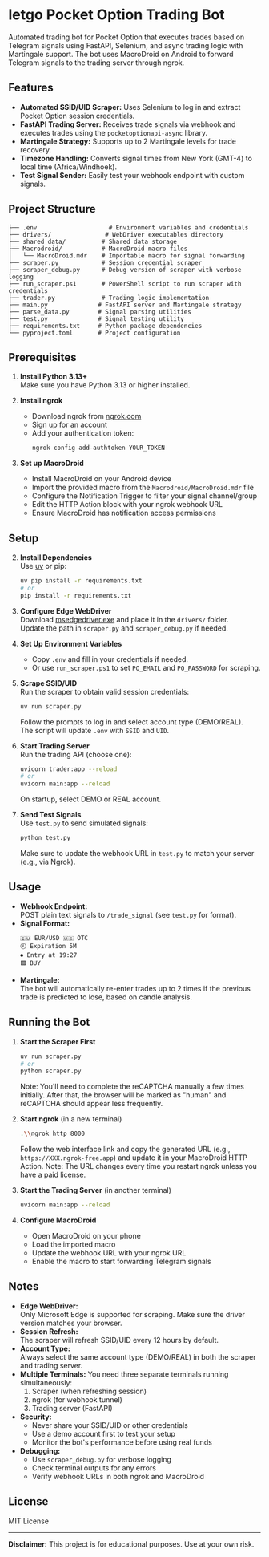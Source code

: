 # letgo Pocket Option Trading Bot

Automated trading bot for Pocket Option that executes trades based on Telegram signals using FastAPI, Selenium, and async trading logic with Martingale support. The bot uses MacroDroid on Android to forward Telegram signals to the trading server through ngrok.

## Features

- **Automated SSID/UID Scraper:** Uses Selenium to log in and extract Pocket Option session credentials.
- **FastAPI Trading Server:** Receives trade signals via webhook and executes trades using the `pocketoptionapi-async` library.
- **Martingale Strategy:** Supports up to 2 Martingale levels for trade recovery.
- **Timezone Handling:** Converts signal times from New York (GMT-4) to local time (Africa/Windhoek).
- **Test Signal Sender:** Easily test your webhook endpoint with custom signals.

## Project Structure

```
├── .env                    # Environment variables and credentials
├── drivers/               # WebDriver executables directory
├── shared_data/          # Shared data storage
├── Macrodroid/           # MacroDroid macro files
│   └── MacroDroid.mdr    # Importable macro for signal forwarding
├── scraper.py            # Session credential scraper
├── scraper_debug.py      # Debug version of scraper with verbose logging
├── run_scraper.ps1       # PowerShell script to run scraper with credentials
├── trader.py             # Trading logic implementation
├── main.py              # FastAPI server and Martingale strategy
├── parse_data.py        # Signal parsing utilities
├── test.py              # Signal testing utility
├── requirements.txt     # Python package dependencies
└── pyproject.toml       # Project configuration
```

## Prerequisites

1. **Install Python 3.13+**  
   Make sure you have Python 3.13 or higher installed.

2. **Install ngrok**
   - Download ngrok from [ngrok.com](https://ngrok.com)
   - Sign up for an account
   - Add your authentication token:
     ```sh
     ngrok config add-authtoken YOUR_TOKEN
     ```

3. **Set up MacroDroid**
   - Install MacroDroid on your Android device
   - Import the provided macro from the `Macrodroid/MacroDroid.mdr` file
   - Configure the Notification Trigger to filter your signal channel/group
   - Edit the HTTP Action block with your ngrok webhook URL
   - Ensure MacroDroid has notification access permissions

## Setup

2. **Install Dependencies**  
   Use [uv](https://github.com/astral-sh/uv) or pip:
   ```sh
   uv pip install -r requirements.txt
   # or
   pip install -r requirements.txt
   ```

3. **Configure Edge WebDriver**  
   Download [msedgedriver.exe](https://developer.microsoft.com/en-us/microsoft-edge/tools/webdriver/) and place it in the `drivers/` folder.  
   Update the path in `scraper.py` and `scraper_debug.py` if needed.

4. **Set Up Environment Variables**  
   - Copy `.env` and fill in your credentials if needed.
   - Or use `run_scraper.ps1` to set `PO_EMAIL` and `PO_PASSWORD` for scraping.

5. **Scrape SSID/UID**  
   Run the scraper to obtain valid session credentials:
   ```sh
   uv run scraper.py
   ```
   Follow the prompts to log in and select account type (DEMO/REAL).  
   The script will update `.env` with `SSID` and `UID`.

6. **Start Trading Server**  
   Run the trading API (choose one):
   ```sh
   uvicorn trader:app --reload
   # or
   uvicorn main:app --reload
   ```
   On startup, select DEMO or REAL account.

7. **Send Test Signals**  
   Use `test.py` to send simulated signals:
   ```sh
   python test.py
   ```
   Make sure to update the webhook URL in `test.py` to match your server (e.g., via Ngrok).

## Usage

- **Webhook Endpoint:**  
  POST plain text signals to `/trade_signal` (see `test.py` for format).
- **Signal Format:**
  ```
  🇪🇺 EUR/USD 🇺🇸 OTC
  🕘 Expiration 5M
  ⏺ Entry at 19:27
  🟩 BUY
  ```
- **Martingale:**  
  The bot will automatically re-enter trades up to 2 times if the previous trade is predicted to lose, based on candle analysis.

## Running the Bot

1. **Start the Scraper First**
   ```sh
   uv run scraper.py
   # or
   python scraper.py
   ```
   Note: You'll need to complete the reCAPTCHA manually a few times initially. After that, the browser will be marked as "human" and reCAPTCHA should appear less frequently.

2. **Start ngrok** (in a new terminal)
   ```sh
   .\\ngrok http 8000
   ```
   Follow the web interface link and copy the generated URL (e.g., `https://XXX.ngrok-free.app`) and update it in your MacroDroid HTTP Action. Note: The URL changes every time you restart ngrok unless you have a paid license.

3. **Start the Trading Server** (in another terminal)
   ```sh
   uvicorn main:app --reload
   ```

4. **Configure MacroDroid**
   - Open MacroDroid on your phone
   - Load the imported macro
   - Update the webhook URL with your ngrok URL
   - Enable the macro to start forwarding Telegram signals

## Notes

- **Edge WebDriver:**  
  Only Microsoft Edge is supported for scraping. Make sure the driver version matches your browser.
- **Session Refresh:**  
  The scraper will refresh SSID/UID every 12 hours by default.
- **Account Type:**  
  Always select the same account type (DEMO/REAL) in both the scraper and trading server.
- **Multiple Terminals:**
  You need three separate terminals running simultaneously:
  1. Scraper (when refreshing session)
  2. ngrok (for webhook tunnel)
  3. Trading server (FastAPI)
- **Security:**
  - Never share your SSID/UID or other credentials
  - Use a demo account first to test your setup
  - Monitor the bot's performance before using real funds
- **Debugging:**
  - Use `scraper_debug.py` for verbose logging
  - Check terminal outputs for any errors
  - Verify webhook URLs in both ngrok and MacroDroid

## License

MIT License

---

**Disclaimer:** This project is for educational purposes. Use at your own risk.

